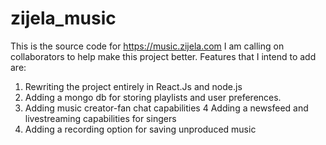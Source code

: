 # zijela_music

This is the source code for https://music.zijela.com I am calling on collaborators to help make this project better.
Features that I intend to add are:
1. Rewriting the project entirely in React.Js and node.js
2. Adding a mongo db for storing playlists and user preferences.
3. Adding music creator-fan chat capabilities
4  Adding a newsfeed and livestreaming capabilities for singers
5. Adding a recording option for saving unproduced music
